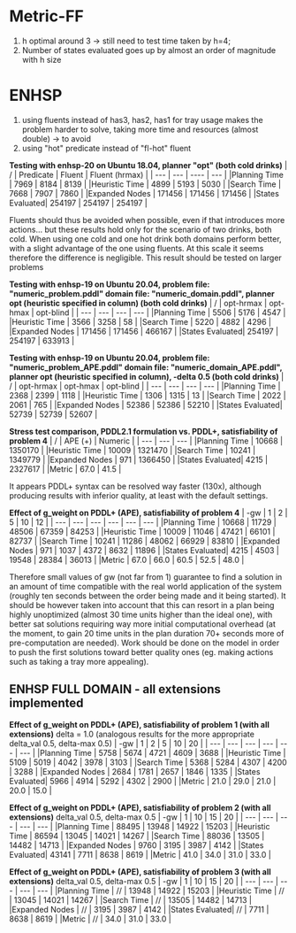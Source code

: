 # Metric-FF

1. h optimal around 3 -> still need to test time taken by h=4;
2. Number of states evaluated goes up by almost an order of magnitude with h size

# ENHSP

1. using fluents instead of has3, has2, has1 for tray usage makes the problem harder to solve, taking more time and resources (almost double) -> to avoid
2. using "hot" predicate instead of "fl-hot" fluent

**Testing with enhsp-20 on Ubuntu 18.04, planner "opt" (both cold drinks)**
|      /         | Predicate | Fluent    | Fluent (hrmax)    |
|    ---         | ---       | ----      |   ---             |
|Planning Time   |   7969    |   8184    |   8139            |
|Heuristic Time  |   4899    |   5193    |   5030            |
|Search Time     |   7668    |   7907    |   7860            |
|Expanded Nodes  |   171456  |   171456  |   171456          |
|States Evaluated|   254197  |   254197  |   254197          |

Fluents should thus be avoided when possible, even if that introduces more actions... but these results hold only for
the scenario of two drinks, both cold. When using one cold and one hot drink both domains perform better, with a slight
advantage of the one using fluents. At this scale it seems therefore the difference is negligible.
This result should be tested on larger problems

**Testing with enhsp-19 on Ubuntu 20.04, problem file: "numeric_problem.pddl" domain file: "numeric_domain.pddl", planner opt (heuristic specified in column) (both cold drinks)**
|     /          | opt-hrmax | opt-hmax  | opt-blind |
|   ---          | ---       |  ---      |   ---     |
|Planning Time   |   5506    |   5176    |   4547    |
|Heuristic Time  |   3566    |   3258    |   58      |
|Search Time     |   5220    |   4882    |   4296    |
|Expanded Nodes  |   171456  |   171456  |   466167  |
|States Evaluated|   254197  |   254197  |   633913  |


**Testing with enhsp-19 on Ubuntu 20.04, problem file: "numeric_problem_APE.pddl" domain file: "numeric_domain_APE.pddl", planner opt (heuristic specified in column), -delta 0.5 (both cold drinks)**
|      /         | opt-hrmax | opt-hmax  | opt-blind |
|  ---           | ---       |  ---      |   ---     |
|Planning Time   |   2368    |   2399    |   1118    |
|Heuristic Time  |   1306    |   1315    |   13      |
|Search Time     |   2022    |   2061    |   765     |
|Expanded Nodes  |   52386   |   52386   |   52210   |
|States Evaluated|   52739   |   52739   |   52607   |

**Stress test comparison, PDDL2.1 formulation vs. PDDL+, satisfiability of problem 4**
|        /       | APE (+)       |   Numeric |
|   ---          | ---           |  ---      |
|Planning Time   |   10668       |   1350170 |
|Heuristic Time  |   10009       |   1321470 |
|Search Time     |   10241       |   1349779 |
|Expanded Nodes  |     971       |   1366450 |
|States Evaluated|    4215       |   2327617 |
|Metric          |   67.0        |   41.5    |

It appears PDDL+ syntax can be resolved way faster (130x), although producing results with inferior quality, at least with the default settings.

**Effect of g_weight on PDDL+ (APE), satisfiability of problem 4**
|     -gw        |   1       |   2       |  5        | 10      | 12      |
|   ---          | ---       |    ---    |   ---     |  ---    |  ---    |
|Planning Time   |   10668   |   11729   |   48506   | 67359   | 84253   |
|Heuristic Time  |   10009   |   11046   |   47421   | 66101   | 82737   |
|Search Time     |   10241   |   11286   |   48062   | 66929   | 83810   |
|Expanded Nodes  |     971   |    1037   |    4372   | 8632    | 11896   |
|States Evaluated|    4215   |    4503   |   19548   | 28384   | 36013   |
|Metric          |    67.0   |    66.0   |    60.5   | 52.5    |  48.0   |

Therefore small values of gw (not far from 1) guarantee to find a solution in an amount of time compatible with the real world application of the system (roughly ten seconds between the order being made and it being started). It should be however taken into account that this can resort in a plan being highly unoptimized (almost 30 time units higher than the ideal one), with better sat solutions requiring way more initial computational overhead (at the moment, to gain 20 time units in the plan duration 70+ seconds more of pre-computation are needed).
Work should be done on the model in order to push the first solutions toward better quality ones (eg. making actions such as taking a tray more appealing).

## ENHSP FULL DOMAIN - all extensions implemented

**Effect of g_weight on PDDL+ (APE), satisfiability of problem 1 (with all extensions)**
delta = 1.0 (analogous results for the more appropriate delta_val 0.5, delta-max 0.5)
|     -gw        |   1       |   2       |  5        | 10      | 20      |
|   ---          | ---       |    ---    |   ---     |  ---    |  ---    |
|Planning Time   |    5758   |    5674   |    4721   |  4609   |  3688   |
|Heuristic Time  |    5109   |    5019   |    4042   |  3978   |  3103   |
|Search Time     |    5368   |    5284   |    4307   |  4200   |  3288   |
|Expanded Nodes  |    2684   |    1781   |    2657   |  1846   |  1335   |
|States Evaluated|    5966   |    4914   |    5292   |  4302   |  2900   |
|Metric          |    21.0   |    29.0   |    21.0   |  20.0   |  15.0   |


**Effect of g_weight on PDDL+ (APE), satisfiability of problem 2 (with all extensions)**
delta_val 0.5, delta-max 0.5
|     -gw        |   1       | 10      | 15      | 20      |
|   ---          | ---       |  ---    |  ---    |  ---    |
|Planning Time   |   88495   |  13948  |  14922  |  15203  |
|Heuristic Time  |   86594   |  13045  |  14021  |  14267  |
|Search Time     |   88036   |  13505  |  14482  |  14713  |
|Expanded Nodes  |    9760   |   3195  |   3987  |   4142  |
|States Evaluated|   43141   |   7711  |   8638  |   8619  |
|Metric          |    41.0   |  34.0   |   31.0  |   33.0  |

**Effect of g_weight on PDDL+ (APE), satisfiability of problem 3 (with all extensions)**
delta_val 0.5, delta-max 0.5
|     -gw        |   1    | 10      | 15      | 20      |
|   ---          | ---    |  ---    |  ---    |  ---    |
|Planning Time   |   //   |  13948  |  14922  |  15203  |
|Heuristic Time  |   //   |  13045  |  14021  |  14267  |
|Search Time     |   //   |  13505  |  14482  |  14713  |
|Expanded Nodes  |   //   |   3195  |   3987  |   4142  |
|States Evaluated|   //   |   7711  |   8638  |   8619  |
|Metric          |   //   |  34.0   |   31.0  |   33.0  |
